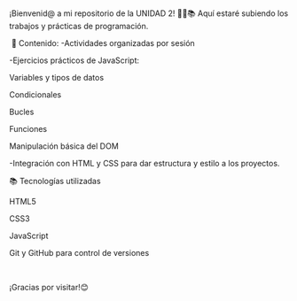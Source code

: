 ¡Bienvenid@ a mi repositorio de la UNIDAD 2! 👩‍💻📚
Aquí estaré subiendo los trabajos y prácticas de programación.

&nbsp;📁 Contenido:
-Actividades organizadas por sesión

-Ejercicios prácticos de JavaScript:

Variables y tipos de datos

Condicionales

Bucles

Funciones

Manipulación básica del DOM

-Integración con HTML y CSS para dar estructura y estilo a los proyectos.

📚 Tecnologías utilizadas

HTML5

CSS3

JavaScript

Git y GitHub para control de versiones


&nbsp;

¡Gracias por visitar!😊







